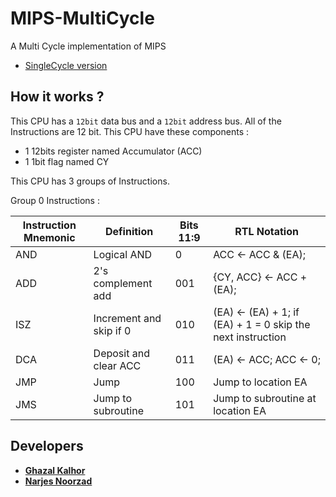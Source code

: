 # MIPS-MultiCycle
A Multi Cycle implementation of MIPS
* [SingleCycle version](https://github.com/kalhorghazal/Mips-SingleCycle)

## How it works ? 

This CPU has a `12bit` data bus and a `12bit` address bus.
All of the Instructions are 12 bit.
This CPU have these components : 
* 1 12bits register named Accumulator (ACC)
* 1 1bit flag named CY

This CPU has 3 groups of Instructions.

Group 0 Instructions :

| Instruction Mnemonic | Definition              | Bits 11:9 | RTL Notation                                                |
|----------------------|-------------------------|-----------|-------------------------------------------------------------|
| AND                  | Logical AND             | 0         | ACC <- ACC & (EA);                                          |
| ADD                  | 2's complement add      | 001       | {CY, ACC} <- ACC + (EA);                                    |
| ISZ                  | Increment and skip if 0 | 010       | (EA) <- (EA) + 1; if (EA) + 1 = 0 skip the next instruction |
| DCA                  | Deposit and clear ACC   | 011       | (EA) <- ACC; ACC <- 0;                                      |
| JMP                  | Jump                    | 100       | Jump to location EA                                         |
| JMS                  | Jump to subroutine      | 101       | Jump to subroutine at location EA                           |


## Developers

* [**Ghazal Kalhor**](https://github.com/kalhorghazal)
* [**Narjes Noorzad**](https://github.com/narjesno)

